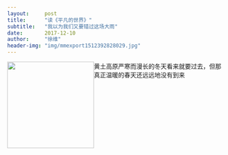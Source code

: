 ```yaml
---
layout:     post
title:      "读《平凡的世界》"
subtitle:   "我以为我们又要错过这场大雨"
date:       2017-12-10
author:     "徐维"
header-img: "img/mmexport1512392828029.jpg"
---
```


<div style="float:left;"><img src="https://wei294597950.github.io/img/img-1.jpg" width = "200" height = "" /></div>
<p>    黄土高原严寒而漫长的冬天看来就要过去，但那真正温暖的春天还远远地没有到来</p>



